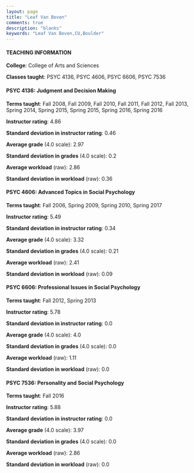 ```yaml
---
layout: page
title: "Leaf Van Boven" 
comments: true
description: "blanks"
keywords: "Leaf Van Boven,CU,Boulder"
---
```

<head>
<script src="https://ajax.googleapis.com/ajax/libs/jquery/2.1.3/jquery.min.js"></script>
<script src="https://dl.dropboxusercontent.com/s/pc42nxpaw1ea4o9/highcharts.js?dl=0"></script>
<!-- <script src="../assets/js/highcharts.js"></script> -->
<style type="text/css">@font-face {
	font-family: "Bebas Neue";
	src: url(https://www.filehosting.org/file/details/544349/BebasNeue Regular.otf) format("opentype");
	}
	h1.Bebas { 
		font-family: "Bebas Neue", Verdana, Tahoma;
	}
</style>
</head>
	   
#### TEACHING INFORMATION

**College**: College of Arts and Sciences

**Classes taught**: PSYC 4136, PSYC 4606, PSYC 6606, PSYC 7536

#### PSYC 4136: Judgment and Decision Making

**Terms taught**: Fall 2008, Fall 2009, Fall 2010, Fall 2011, Fall 2012, Fall 2013, Spring 2014, Spring 2015, Spring 2015, Spring 2016, Spring 2016

**Instructor rating**: 4.86

**Standard deviation in instructor rating**: 0.46

**Average grade** (4.0 scale): 2.97

**Standard deviation in grades** (4.0 scale): 0.2

**Average workload** (raw): 2.86

**Standard deviation in workload** (raw): 0.36

#### PSYC 4606: Advanced Topics in Social Psychology

**Terms taught**: Fall 2006, Spring 2009, Spring 2010, Spring 2017

**Instructor rating**: 5.49

**Standard deviation in instructor rating**: 0.34

**Average grade** (4.0 scale): 3.32

**Standard deviation in grades** (4.0 scale): 0.21

**Average workload** (raw): 2.41

**Standard deviation in workload** (raw): 0.09

#### PSYC 6606: Professional Issues in Social Psychology

**Terms taught**: Fall 2012, Spring 2013

**Instructor rating**: 5.78

**Standard deviation in instructor rating**: 0.0

**Average grade** (4.0 scale): 4.0

**Standard deviation in grades** (4.0 scale): 0.0

**Average workload** (raw): 1.11

**Standard deviation in workload** (raw): 0.0

#### PSYC 7536: Personality and Social Psychology

**Terms taught**: Fall 2016

**Instructor rating**: 5.88

**Standard deviation in instructor rating**: 0.0

**Average grade** (4.0 scale): 3.97

**Standard deviation in grades** (4.0 scale): 0.0

**Average workload** (raw): 2.86

**Standard deviation in workload** (raw): 0.0


